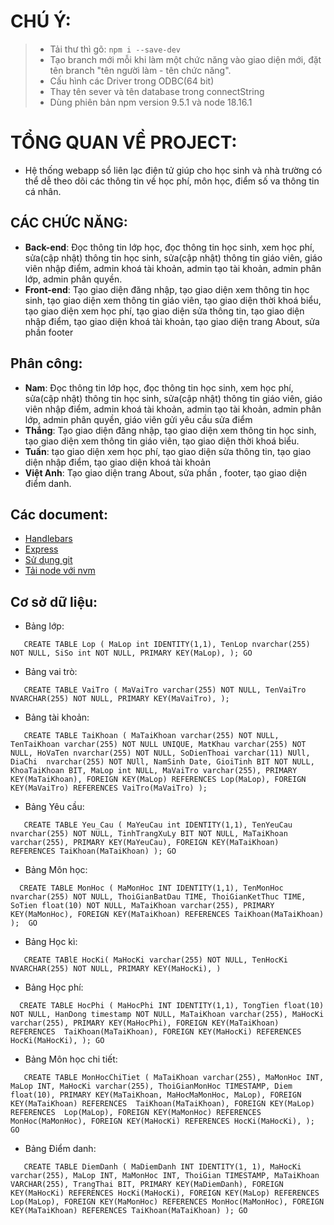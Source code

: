 # **CHÚ Ý:**
> * Tải thư thì gõ: `npm i --save-dev`
> * Tạo branch mới mỗi khi làm một chức năng vào giao diện mới, đặt tên branch "tên người làm - tên chức năng".
> * Cấu hình các Driver trong ODBC(64 bit)
> * Thay tên sever và tên database trong connectString
> * Dùng phiên bản npm version 9.5.1 và node 18.16.1
# TỔNG QUAN VỀ PROJECT:
* Hệ thống webapp sổ liên lạc điện tử giúp cho học sinh và nhà trường có thể dễ theo dõi các thông tin về học phí, môn học, điểm số va thông tin cá nhân. 
## CÁC CHỨC NĂNG:
* **Back-end**: Đọc thông tin lớp học, đọc thông tin học sinh, xem học phí, sửa(cập nhật) thông tin học sinh, sửa(cập nhật) thông tin giáo viên, giáo viên nhập điểm, admin khoá tài khoản, admin tạo tài khoản, admin phân lớp, admin phân quyền.
* **Front-end**: Tạo giao diện đăng nhập, tạo giao diện
xem thông tin học sinh, tạo giao diện xem thông tin giáo viên, tạo giao diện thời khoá biểu, tạo giao diện xem học phí, tạo giao diện sửa thông tin, tạo giao diện nhập điểm, tạo giao diện khoá tài khoản, tạo giao diện trang About, sửa phần footer
## Phân công:
* **Nam**: Đọc thông tin lớp học, đọc thông tin học sinh, xem học phí, sửa(cập nhật) thông tin học sinh, sửa(cập nhật) thông tin giáo viên, giáo viên nhập điểm, admin khoá tài khoản, admin tạo tài khoản, admin phân lớp, admin phân quyền, giáo viên gửi yêu cầu sửa điểm
* **Thắng**: Tạo giao diện đăng nhập, tạo giao diện
xem thông tin học sinh, tạo giao diện xem thông tin giáo viên, tạo giao diện thời khoá biểu.
* **Tuấn**: tạo giao diện xem học phí, tạo giao diện sửa thông tin, tạo giao diện nhập điểm, tạo giao diện khoá tài khoản
* **Việt Anh**: Tạo giao diện trang About, sửa phần , footer, tạo giao diện điểm danh. 
## Các document:
* [Handlebars](https://handlebarsjs.com/guide/#what-is-handlebars)
* [Express](https://expressjs.com/)
* [Sử dụng git](https://youtu.be/-VmX40r5ARI?si=k9KSQ8acmji6Sumi)
* [Tải node với nvm](https://youtu.be/4b1Z6ezUsT4?si=zUPH3pZzR1mimwtD)
## Cơ sở dữ liệu: 
* Bảng lớp:

`   CREATE TABLE Lop (
	MaLop int IDENTITY(1,1),
	TenLop nvarchar(255) NOT NULL,
	SiSo int NOT NULL,
	PRIMARY KEY(MaLop),
);
GO`
* Bảng vai trò:

`   CREATE TABLE VaiTro (
	MaVaiTro varchar(255) NOT NULL,
	TenVaiTro NVARCHAR(255) NOT NULL,
	PRIMARY KEY(MaVaiTro),
);`
* Bảng tài khoản:

`   CREATE TABLE TaiKhoan (
	MaTaiKhoan varchar(255) NOT NULL,
	TenTaiKhoan varchar(255) NOT NULL UNIQUE,
	MatKhau varchar(255) NOT NULL,
	HoVaTen nvarchar(255) NOT NULL,
	SoDienThoai varchar(11) NUll,
	DiaChi  nvarchar(255) NOT NUll,
	NamSinh Date,
	GioiTinh BIT NOT NULL,
	KhoaTaiKhoan BIT,
	MaLop int NULL,
	MaVaiTro varchar(255),
	PRIMARY KEY(MaTaiKhoan),
    FOREIGN KEY(MaLop) REFERENCES Lop(MaLop),
    FOREIGN KEY(MaVaiTro) REFERENCES VaiTro(MaVaiTro)
);`
* Bảng Yêu cầu:

`   CREATE TABLE Yeu_Cau (
	MaYeuCau int IDENTITY(1,1),
	TenYeuCau nvarchar(255) NOT NULL,
	TinhTrangXuLy BIT NOT NULL,
	MaTaiKhoan varchar(255),
	PRIMARY KEY(MaYeuCau),
    FOREIGN KEY(MaTaiKhoan) REFERENCES TaiKhoan(MaTaiKhoan)
);
GO`
* Bảng Môn học:

`  CREATE TABLE MonHoc (
	MaMonHoc INT IDENTITY(1,1),
	TenMonHoc nvarchar(255) NOT NULL,
	ThoiGianBatDau TIME,
	ThoiGianKetThuc TIME,
	SoTien float(10) NOT NULL,
	MaTaiKhoan varchar(255),
	PRIMARY KEY(MaMonHoc),
	FOREIGN KEY(MaTaiKhoan) REFERENCES TaiKhoan(MaTaiKhoan)
); 
GO`
* Bảng Học kì:

`   CREATE TABlE HocKi(
	MaHocKi varchar(255) NOT NULL,
	TenHocKi NVARCHAR(255) NOT NULL,
	PRIMARY KEY(MaHocKi),
)`
* Bảng Học phí:

`  CREATE TABLE HocPhi (
	MaHocPhi INT IDENTITY(1,1),
	TongTien float(10) NOT NULL,
	HanDong timestamp NOT NULL,
	MaTaiKhoan varchar(255),
	MaHocKi varchar(255),
	PRIMARY KEY(MaHocPhi),
    FOREIGN KEY(MaTaiKhoan) REFERENCES  TaiKhoan(MaTaiKhoan),
	FOREIGN KEY(MaHocKi) REFERENCES HocKi(MaHocKi),
);
GO`
* Bảng Môn học chi tiết:

`   CREATE TABLE MonHocChiTiet (
	MaTaiKhoan varchar(255),
	MaMonHoc INT,
	MaLop INT,
	MaHocKi varchar(255),
	ThoiGianMonHoc TIMESTAMP,
	Diem float(10),
	PRIMARY KEY(MaTaiKhoan, MaHocMaMonHoc, MaLop),
	FOREIGN KEY(MaTaiKhoan) REFERENCES  TaiKhoan(MaTaiKhoan),
	FOREIGN KEY(MaLop) REFERENCES  Lop(MaLop),
	FOREIGN KEY(MaMonHoc) REFERENCES MonHoc(MaMonHoc),
	FOREIGN KEY(MaHocKi) REFERENCES HocKi(MaHocKi),
    );
GO`
* Bảng Điểm danh:

`   CREATE TABLE DiemDanh (
    MaDiemDanh INT IDENTITY(1, 1),
    MaHocKi varchar(255),
    MaLop INT,
    MaMonHoc INT,
    ThoiGian TIMESTAMP,
    MaTaiKhoan VARCHAR(255),
    TrangThai BIT,
	PRIMARY KEY(MaDiemDanh),
    FOREIGN KEY(MaHocKi) REFERENCES HocKi(MaHocKi),
    FOREIGN KEY(MaLop) REFERENCES Lop(MaLop),
    FOREIGN KEY(MaMonHoc) REFERENCES MonHoc(MaMonHoc),
    FOREIGN KEY(MaTaiKhoan) REFERENCES TaiKhoan(MaTaiKhoan)
);
GO`





